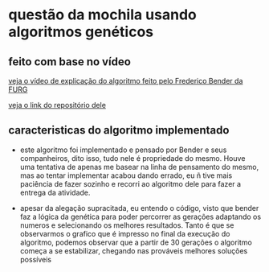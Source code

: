 # questão da mochila usando algoritmos genéticos

## feito com base no vídeo

[veja o vídeo de explicação do algoritmo feito pelo Frederico Bender da FURG](https://www.youtube.com/watch?v=fC4mDO3RGQ8)

[veja o link do repositório dele](https://github.com/FredericoBender/Algoritmo-Genetico-Problema-da-Mochila/blob/main/genetic2020.py)

## caracteristicas do algoritmo implementado

- este algoritmo foi implementado e pensado por Bender e seus companheiros, dito isso, tudo nele é propriedade do mesmo. Houve uma tentativa de apenas me basear na linha de pensamento do mesmo, mas ao tentar implementar acabou dando errado, eu ñ tive mais paciência de fazer sozinho e recorri ao algoritmo dele para fazer a entrega da atividade.
  
- apesar da alegação supracitada, eu entendo o código, visto que bender faz a lógica da genética para poder percorrer as gerações adaptando os numeros e selecionando os melhores resultados. Tanto é que se observarmos o grafico que é impresso no final da execução do algoritmo, podemos observar que a partir de 30 gerações o algoritmo começa a se estabilizar, chegando nas prováveis melhores soluções possíveis
